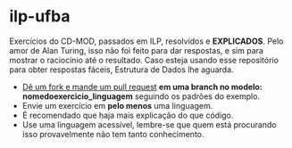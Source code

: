 # ilp-ufba
Exercícios do CD-MOD, passados em ILP, resolvidos e **EXPLICADOS**. Pelo amor de Alan Turing, isso não foi feito para dar respostas, e sim para mostrar o raciocínio até o resultado. Caso esteja usando esse repositório para obter respostas fáceis, Estrutura de Dados lhe aguarda.

- [Dê um fork e mande um pull request](https://help.github.com/articles/creating-a-pull-request-from-a-fork/) **em uma branch no modelo: nomedoexercicio_linguagem** seguindo os padrões do exemplo.
- Envie um exercício em **pelo menos** uma linguagem.
- É recomendado que haja mais explicação do que código.
- Use uma linguagem acessível, lembre-se que quem está procurando isso provavelmente não tem tanto conhecimento.
